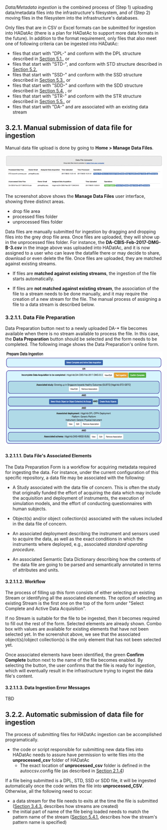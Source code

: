 _Data/Metadata ingestion_ is the combined process of (Step 1) uploading data/metadata files into the infrastructure's filesystem, and of (Step 2) moving files in the filesystem into the infrastructure's databases.  

Only files that are in CSV or Excel formats can be submitted for ingestion into HADatAc (there is a plan for HADatAc to support more data formats in the future). In addition to the format requirement, only files that also meet one of following criteria can be ingested into HADatAc: 

* files that start with "DPL-" and conform with the DPL structure described in [Section 5.1.](https://github.com/paulopinheiro1234/hadatac/wiki/5.1.-Deployment-File-(DPL)), or   
* files that start with "STD-", and conform with STD structure described in [Section 5.2.](https://github.com/paulopinheiro1234/hadatac/wiki/5.2.-Study-Specification-(STD))
* files that start with "SSD-" and conform with the SSD structure described in [Section 5.3.](https://github.com/paulopinheiro1234/hadatac/wiki/5.3.-Semantic-Study-Design-(SSD)), or  
* files that start with "SDD-" and conform with the SDD structure described in [Section 5.4.](https://github.com/paulopinheiro1234/hadatac/wiki/5.4.-Semantic-Data-Dictionary-(SDD)) , or  
* files that start with "STR-" and conform with the STR structure described in [Section 5.5.](https://github.com/paulopinheiro1234/hadatac/wiki/5.5.-Stream-Specification-(STR)), or   
* files that start with "DA-" and are associated with an existing data stream 

## 3.2.1. Manual submission of data file for ingestion

Manual data file upload is done by going to __Home > Manage Data Files__. 

![](https://raw.githubusercontent.com/paulopinheiro1234/hadatac-screenshots/master/Sec3/DatafileManagement.png)

The screenshot above shows the __Manage Data Files__ user interface, showing three distinct areas. 

* drop file area
* processed files folder
* unprocessed files folder

Data files are manually submitted for ingestion by dragging and dropping files into the grey drop file area. Once files are uploaded, they will show up in the unprocessed files folder. For instance, the __DA-CBIS-Feb-2017-DMG-B-3.csv__ in the image above was uploaded into HADatAc, and it is now assigned to a user who can leave the datafile there or may decide to share, download or even delete the file. Once files are uploaded, they are matched against existing streams. 

* If files are __matched against existing streams__, the ingestion of the file starts automatically. 

* If files are __not matched against existing stream__, the association of the file to a stream needs to be done manually, and it may require the creation of a new stream for the file. The manual process of assigning a file to a data stream is described below. 

### 3.2.1.1. Data File Preparation

Data Preparation button next to a newly uploaded DA-* file becomes available when there is no stream available to process the file. In this case, the __Data Preparation__ button should be selected and the form needs to be completed. The following image shows the Data Preparation's online form. 

![](https://raw.githubusercontent.com/paulopinheiro1234/hadatac-screenshots/master/Sec3/DataPreparation.png)  

#### 3.2.1.1.1. Data File's Associated Elements

The Data Preparation Form is a workflow for acquiring metadata required for ingesting the data. For instance, under the current configuration of this specific repository, a data file may be associated with the following:

* A Study associated with the data file of concern. This is often the study that originally funded the effort of acquiring the data which may include the acquisition and deployment of instruments, the execution of simulation models, and the effort of conducting questionnaires with human subjects.  

* Object(s) and/or object collection(s) associated with the values included in the data file of concern.

* An associated deployment describing the instrument and sensors used to acquire the data, as well as the exact conditions in which the instruments where deployed, e.g., associated _standard operating procedure_. 

* An associated Semantic Data Dictionary describing how the contents of the data file are going to be parsed and semantically annotated in terms of attributes and units. 

#### 3.2.1.1.2. Workflow

The process of filling up this form consists of either selecting an existing Stream or identifying all the associated elements. The option of selecting an existing Stream is the first one on the top of the form under "Select Complete and Active Data Acquisition".

If no Stream is suitable for the file to be ingested, then it becomes required to fill out the rest of the form. Selected elements are already shown. Combo box with values are available for existing elements that have not been selected yet. In the screenshot above, we see that the associated object(s)/object collection(s) is the only element that has not been selected yet.

Once associated elements have been identified, the green __Confirm Complete__ button next to the name of the file becomes enabled. By selecting the button, the user confirms that the file is ready for ingestion, which will eventually result in the infrastructure trying to ingest the data file's content.   

#### 3.2.1.1.3. Data Ingestion Error Messages

TBD

## 3.2.2. Automatic submission of data file for ingestion

The process of submitting files for HADatAc ingestion can be accomplished programatically. 

* the code or script responsible for submitting new data files into HADatAc needs to assure have permission to write files into the __unprocessed_csv__ folder of HADatAc    
   * The exact location of __unprocessed_csv__ folder is defined in the autoccsv.config file (as described in [Section 2.1.4](https://github.com/paulopinheiro1234/hadatac/wiki/2.1.-Software-Configuration#214-setting-up-autoccsvconfig))  

If a file being submitted is a DPL, STD, SSD or SDD file, it will be ingested automatically once the code writes the file into __unprocessed_CSV__. Otherwise, all the following need to occur: 

* a data stream for the file needs to exits at the time the file is submitted ([Section 3.4.3.](https://github.com/paulopinheiro1234/hadatac/wiki/3.4.3.-Manage-Streams) describes how streams are created)   
* the initial part of name of the file being loaded needs to match the pattern name of the stream ([Section 5.4.1.](https://github.com/paulopinheiro1234/hadatac/wiki/5.4.-Stream-Specification-(STR)#541-stream-elements) describes how the stream's pattern name is specified)


